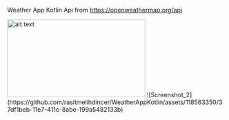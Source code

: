 
Weather App Kotlin
Apı from https://openweathermap.org/api

<img src="file:///C:/Users/rstme/Masa%C3%BCst%C3%BC/Screenshot_1.png" alt="alt text" width="320" height="180">
![Screenshot_2](https://github.com/rasitmelihdincer/WeatherAppKotlin/assets/118563350/37df1beb-11e7-411c-8abe-199a5482133b)
